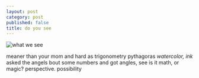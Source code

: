 ```yaml
---
layout: post
category: post
published: false
title: do you see
---
```

![what we see]({{site.baseurl}}/media/what-we-see.jpeg)
<!--more-->
<span class='date' style='float:right;'>*watercolor, ink*</span>  
  
  
meaner than your mom and hard as trigonometry
pythagoras asked the angels bout some numbers and got angles, see
is it math, or magic? perspective. possibility